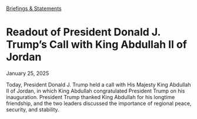 [Briefings &amp; Statements](https://www.whitehouse.gov/briefings-statements/)

# 					 Readout of President Donald J. Trump’s Call with King Abdullah II of Jordan 				

January 25, 2025

Today, President Donald J. Trump held a call with His Majesty King Abdullah II of Jordan, in which King Abdullah congratulated President Trump on his inauguration. President Trump thanked King Abdullah for his longtime friendship, and the two leaders discussed the importance of regional peace, security, and stability.
